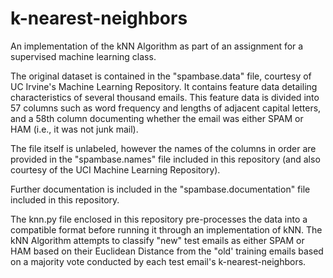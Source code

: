 # k-nearest-neighbors
An implementation of the kNN Algorithm as part of an assignment for a supervised machine learning class.  

The original dataset is contained in the "spambase.data" file, courtesy of UC Irvine's Machine Learning Repository.  It contains feature data detailing characteristics of several thousand emails.  This feature data is divided into 57 columns such as word frequency and lengths of adjacent capital letters, and a 58th column documenting whether the email was either SPAM or HAM (i.e., it was not junk mail).  

The file itself is unlabeled, however the names of the columns in order are provided in the "spambase.names" file included in this repository (and also courtesy of the UCI Machine Learning Repository).  

Further documentation is included in the "spambase.documentation" file included in this repository.  

The knn.py file enclosed in this repository pre-processes the data into a compatible format before running it through an implementation of kNN.  The kNN Algorithm attempts to classify "new" test emails as either SPAM or HAM based on their Euclidean Distance from the "old' training emails based on a majority vote conducted by each test email's k-nearest-neighbors.  
